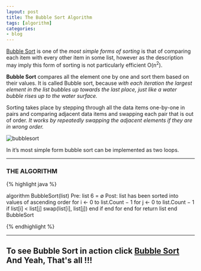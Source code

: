 ```yaml
---
layout: post
title: The Bubble Sort Algorithm
tags: [algorithm]
categories:
- blog
---
```

[Bubble Sort](#) is one of the *most simple forms of sorting* is that of 
comparing each item with every other item in some list, 
however as the description may imply this form of sorting is not 
particularly efficient O(n<sup>2</sup>). 

**Bubble Sort** compares all the element one by one and sort them based on their values.
It is called Bubble sort, because *with each iteration the largest element in the 
list bubbles up towards the last place, just like a water bubble rises up to the water surface.*

Sorting takes place by stepping through all the data items one-by-one in pairs and comparing adjacent data items and swapping each pair that is out of order. *It works by repeatedly swapping the adjacent elements if they are in wrong order.*

![bubblesort](../images/bubblesort.png)

In it’s most simple form bubble sort can be implemented as two loops.

---
### THE ALGORITHM

{% highlight java %}

algorithm BubbleSort(list)
  Pre: list 6 = ∅
  Post: list has been sorted into values of ascending order
  for i ← 0 to list.Count − 1
	for j ← 0 to list.Count − 1
	  if list[i] < list[j]
	   swap(list[i], list[j])
	  end if
	end for
  end for
  return list
end BubbleSort

{% endhighlight %}

---
To see Bubble Sort in action click [Bubble Sort](http://algonimator.thegeeq.gq/#path=sorting/bubble/basic)
And Yeah, That's all !!!
---
